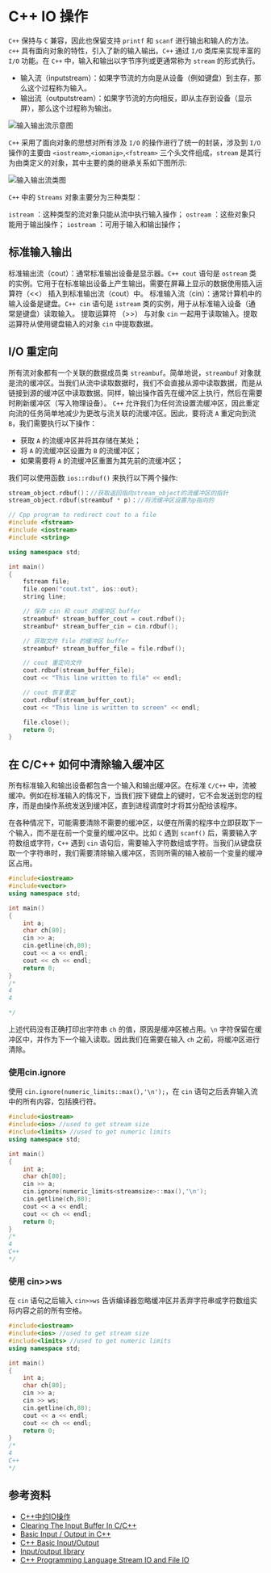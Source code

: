 # C++ IO 操作

`C++` 保持与 `C` 兼容，因此也保留支持 `printf` 和 `scanf` 进行输出和输人的方法。`c++` 具有面向对象的特性，引入了新的输入输出。`C++` 通过 `I/O` 类库来实现丰富的 `I/O` 功能。在 `C++` 中，输入和输出以字节序列或更通常称为 `stream` 的形式执行。

- 输入流（inputstream）：如果字节流的方向是从设备（例如键盘）到主存，那么这个过程称为输入。
- 输出流（outputstream）：如果字节流的方向相反，即从主存到设备（显示屏），那么这个过程称为输出。

![输入输出流示意图](images/输入输出流示意图.png)

`C++` 采用了面向对象的思想对所有涉及 `I/O` 的操作进行了统一的封装，涉及到 `I/O` 操作的主要由 `<iostream>`,`<iomanip>`,`<fstream>` 三个头文件组成，`stream` 是其行为由类定义的对象，其中主要的类的继承关系如下图所示:

![输入输出流类图](images/输入输出流类图.png)

`C++` 中的 `Streams` 对象主要分为三种类型：

`istream` ：这种类型的流对象只能从流中执行输入操作；
`ostream` ：这些对象只能用于输出操作；
`iostream` ：可用于输入和输出操作；

## 标准输入输出

标准输出流（cout）：通常标准输出设备是显示器。`C++ cout` 语句是 `ostream` 类的实例。它用于在标准输出设备上产生输出。需要在屏幕上显示的数据使用插入运算符（<<） 插入到标准输出流（cout）中。
标准输入流（cin）：通常计算机中的输入设备是键盘。`C++ cin` 语句是 `istream` 类的实例，用于从标准输入设备（通常是键盘）读取输入。 提取运算符 （>>） 与对象 `cin` 一起用于读取输入。提取运算符从使用键盘输入的对象 `cin` 中提取数据。

## I/O 重定向

所有流对象都有一个关联的数据成员类 `streambuf`。简单地说，`streambuf` 对象就是流的缓冲区。当我们从流中读取数据时，我们不会直接从源中读取数据，而是从链接到源的缓冲区中读取数据。同样，输出操作首先在缓冲区上执行，然后在需要时刷新缓冲区（写入物理设备）。
`C++` 允许我们为任何流设置流缓冲区，因此重定向流的任务简单地减少为更改与流关联的流缓冲区。因此，要将流 `A` 重定向到流 `B`，我们需要执行以下操作：

- 获取 `A` 的流缓冲区并将其存储在某处；
- 将 `A` 的流缓冲区设置为 `B` 的流缓冲区；
- 如果需要将 `A` 的流缓冲区重置为其先前的流缓冲区；

我们可以使用函数 `ios::rdbuf()` 来执行以下两个操作:

```cpp
stream_object.rdbuf()：//获取返回指向stream_object的流缓冲区的指针
stream_object.rdbuf(streambuf * p)：//将流缓冲区设置为p指向的
```

```cpp
// Cpp program to redirect cout to a file
#include <fstream>
#include <iostream>
#include <string>

using namespace std;

int main()
{
    fstream file;
    file.open("cout.txt", ios::out);
    string line;

    // 保存 cin 和 cout 的缓冲区 buffer
    streambuf* stream_buffer_cout = cout.rdbuf();
    streambuf* stream_buffer_cin = cin.rdbuf();

    // 获取文件 file 的缓冲区 buffer
    streambuf* stream_buffer_file = file.rdbuf();

    // cout 重定向文件
    cout.rdbuf(stream_buffer_file);
    cout << "This line written to file" << endl;

    // cout 恢复重定
    cout.rdbuf(stream_buffer_cout);
    cout << "This line is written to screen" << endl;

    file.close();
    return 0;
}
```

## 在 C/C++ 如何中清除输入缓冲区

所有标准输入和输出设备都包含一个输入和输出缓冲区。在标准 `C/C++` 中，流被缓冲。例如在标准输入的情况下，当我们按下键盘上的键时，它不会发送到您的程序，而是由操作系统发送到缓冲区，直到进程调度时才将其分配给该程序。

在各种情况下，可能需要清除不需要的缓冲区，以便在所需的程序中立即获取下一个输入，而不是在前一个变量的缓冲区中。比如 `C` 遇到 `scanf()` 后，需要输入字符数组或字符，`C++` 遇到 `cin` 语句后，需要输入字符数组或字符。当我们从键盘获取一个字符串时，我们需要清除输入缓冲区，否则所需的输入被前一个变量的缓冲区占用。

```cpp
#include<iostream>
#include<vector>
using namespace std;

int main()
{
    int a;
    char ch[80];
    cin >> a;
    cin.getline(ch,80);
    cout << a << endl;
    cout << ch << endl;
    return 0;
}
/*
4
4

*/
```

上述代码没有正确打印出字符串 `ch` 的值，原因是缓冲区被占用。`\n` 字符保留在缓冲区中，并作为下一个输入读取。因此我们在需要在输入 `ch` 之前，将缓冲区进行清除。

### 使用cin.ignore

使用 `cin.ignore(numeric_limits::max(),'\n');`，在 `cin` 语句之后丢弃输入流中的所有内容，包括换行符。

```cpp
#include<iostream>
#include<ios> //used to get stream size
#include<limits> //used to get numeric limits
using namespace std;

int main()
{
    int a;
    char ch[80];
    cin >> a;
    cin.ignore(numeric_limits<streamsize>::max(),'\n');
    cin.getline(ch,80);
    cout << a << endl;
    cout << ch << endl;
    return 0;
}
/*
4 
C++
*/
```

### 使用 cin>>ws

在 `cin` 语句之后输入 `cin>>ws` 告诉编译器忽略缓冲区并丢弃字符串或字符数组实际内容之前的所有空格。

```cpp
#include<iostream>
#include<ios> //used to get stream size
#include<limits> //used to get numeric limits
using namespace std;

int main()
{
    int a;
    char ch[80];
    cin >> a;
    cin >> ws;
    cin.getline(ch,80);
    cout << a << endl;
    cout << ch << endl;
    return 0;
}
/*
4 
C++
*/
```

## 参考资料

- [C++中的IO操作](https://blog.csdn.net/a1912157861/article/details/122324514)
- [Clearing The Input Buffer In C/C++](https://www.geeksforgeeks.org/clearing-the-input-buffer-in-cc/)
- [Basic Input / Output in C++](https://www.geeksforgeeks.org/basic-input-output-c/)
- [C++ Basic Input/Output](https://www.tutorialspoint.com/cplusplus/cpp_basic_input_output.htm)
- [Input/output library](https://en.cppreference.com/w/cpp/io)
- [C++ Programming Language Stream IO and File IO](https://www3.ntu.edu.sg/home/ehchua/programming/cpp/cp10_io.html)
